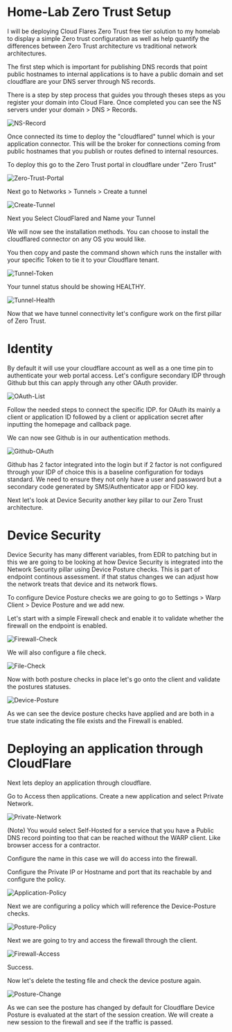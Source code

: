 #  Home-Lab Zero Trust Setup

I will be deploying Cloud Flares Zero Trust free tier solution to my homelab to display a simple Zero trust configuration as well as help quantify the differences between Zero Trust architecture vs traditional network architectures.

The first step which is important for publishing DNS records that point public hostnames to internal applications is to have a public domain and set cloudflare are your DNS server through NS records.

There is a step by step process that guides you through theses steps as you register your domain into Cloud Flare. Once completed you can see the NS servers under your domain > DNS > Records.

![NS-Record](Images/NS-Record.png)

Once connected its time to deploy the "cloudflared" tunnel which is your application connector. This will be the broker for connections coming from public hostnames that you publish or routes defined to internal resources.

To deploy this go to the Zero Trust portal in cloudflare under "Zero Trust"

![Zero-Trust-Portal](Images/Zero-Trust-Portal.png)

Next go to Networks > Tunnels > Create a tunnel

![Create-Tunnel](Images/Create-Tunnel.png)

Next you Select CloudFlared and Name your Tunnel

We will now see the installation methods. You can choose to install the cloudflared connector on any OS you would like.

You then copy and paste the command shown which runs the installer with your specific Token to tie it to your Cloudflare tenant.

![Tunnel-Token](Images/Tunnel-Token.png)

Your tunnel status should be showing HEALTHY.

![Tunnel-Health](Images/Tunnel-Health.png)

Now that we have tunnel connectivity let's configure work on the first pillar of Zero Trust.

# Identity

By default it will use your cloudflare account as well as a one time pin to authenticate your web portal access. Let's configure secondary IDP through Github but this can apply through any other OAuth provider.

![OAuth-List](Images/OAuth-List.png)

Follow the needed steps to connect the specific IDP. for OAuth its mainly a client or application ID followed by a client or application secret after inputting the homepage and callback page.

We can now see Github is in our authentication methods.

![Github-OAuth](Images/Github-OAuth.png)

Github has 2 factor integrated into the login but if 2 factor is not configured through your IDP of choice this is a baseline configuration for todays standard. We need to ensure they not only have a user and password but a secondary code generated by SMS/Authenticator app or FIDO key.

Next let's look at Device Security another key pillar to our Zero Trust architecture.

# Device Security

Device Security has many different variables, from EDR to patching but in this we are going to be looking at how Device Security is integrated into the Network Security pillar using Device Posture checks. This is part of endpoint continous assessment. if that status changes we can adjust how the network treats that device and its network flows.

To configure Device Posture checks we are going to go to Settings > Warp Client > Device Posture and we add new.

Let's start with a simple Firewall check and enable it to validate whether the firewall on the endpoint is enabled. 

![Firewall-Check](Images/Firewall-Check.png)

We will also configure a file check.

![File-Check](Images/File-Check.png)

Now with both posture checks in place let's go onto the client and validate the postures statuses.

![Device-Posture](Images/Device-Posture.png)

As we can see the device posture checks have applied and are both in a true state indicating the file exists and the Firewall is enabled.

# Deploying an application through CloudFlare

Next lets deploy an application through cloudflare.

Go to Access then applications. Create a new application and select Private Network.

![Private-Network](Images/Private-Network.png)

(Note) You would select Self-Hosted for a service that you have a Public DNS record pointing too that can be reached without the WARP client. Like browser access for a contractor.

Configure the name in this case we will do access into the firewall.

Configure the Private IP or Hostname and port that its reachable by and configure the policy.

![Application-Policy](Images/Application-Policy.png)

Next we are configuring a policy which will reference the Device-Posture checks.

![Posture-Policy](Images/Posture-Policy.png)

Next we are going to try and access the firewall through the client. 

![Firewall-Access](Images/Firewall-Access.png)

Success. 

Now let's delete the testing file and check the device posture again.

![Posture-Change](Images/Posture-Change.png)

As we can see the posture has changed by default for Cloudflare Device Posture is evaluated at the start of the session creation. We will create a new session to the firewall and see if the traffic is passed.
